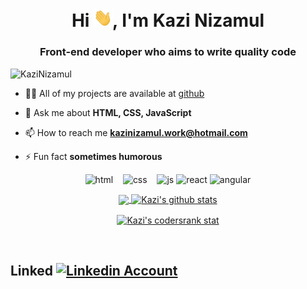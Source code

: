 <h1 align="center">Hi <img src="https://raw.githubusercontent.com/ABSphreak/ABSphreak/master/gifs/Hi.gif" width="30px">, I'm Kazi Nizamul</h1>
<h3 align="center">Front-end developer who aims to write quality code</h3>
<p align="left"> <img src="https://komarev.com/ghpvc/?username=KaziNizamul" alt="KaziNizamul" /> </p>

- 👨‍💻 All of my projects are available at [github](https://github.com/KaziNizamul?tab=repositories)

- 💬 Ask me about **HTML, CSS, JavaScript**

- 📫 How to reach me **kazinizamul.work@hotmail.com**

- ⚡ Fun fact **sometimes humorous**

<p align="center">
  <img src="https://upload.wikimedia.org/wikipedia/commons/thumb/6/61/HTML5_logo_and_wordmark.svg/2048px-HTML5_logo_and_wordmark.svg.png" alt="html" width="auto" height="40">&nbsp;&nbsp;&nbsp;
  <img src='https://upload.wikimedia.org/wikipedia/commons/thumb/d/d5/CSS3_logo_and_wordmark.svg/1200px-CSS3_logo_and_wordmark.svg.png' alt="css" width="auto" height="40">&nbsp;&nbsp;&nbsp;
  <img src='https://upload.wikimedia.org/wikipedia/commons/6/6a/JavaScript-logo.png' height='40' width='auto' alt="js">
  <img src="https://upload.wikimedia.org/wikipedia/commons/thumb/a/a7/React-icon.svg/1280px-React-icon.svg.png" alt="react" width="auto" height="40"/>
  <img src="https://angular.io/assets/images/logos/angular/angular.svg" alt="angular" width="40" height="40"/>
<p align="center">

 <a href="https://github.com/KaziNizamul/github-readme-stats">
  <img align="center" src="https://github-readme-stats.vercel.app/api/top-langs/?username=KaziNizamul&theme=radical&hide=jupiter_notebook" />
</a>
  
<a href="https://github.com/KaziNizamul/github-readme-stats">
  <img align="center" src="https://github-readme-stats.vercel.app/api?username=KaziNizamul&show_icons=true&theme=radical&line_height=27" alt="Kazi's github stats" />
</a>

 <p align="center"><a href="https://profile.codersrank.io/user/kazinizamul/" target="_blank"><img align="center" src="https://cr-ss-service.azurewebsites.net/api/ScreenShot?widget=summary&username=kazinizamul&show-avatar=true" alt="Kazi's codersrank stat" /></a></p>
<br />

<p align="center">
<h2> Linked <a href="https://www.linkedin.com/in/kazinizamul/"><img src="https://cdn.worldvectorlogo.com/logos/linkedin-icon-2.svg" title="Linkedin" alt="Linkedin Account" width="30"/></a> </h2>  
</p>
 
